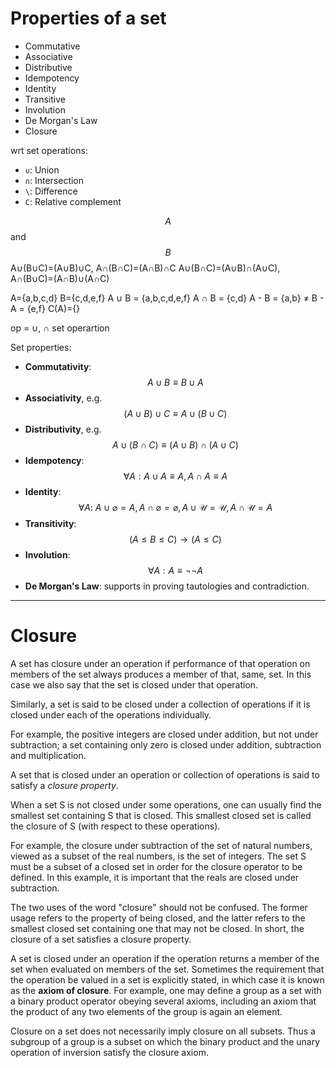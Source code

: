 # Properties of a set

- Commutative
- Associative
- Distributive
- Idempotency
- Identity
- Transitive
- Involution
- De Morgan's Law
- Closure


wrt set operations:
- `∪`: Union
- `∩`: Intersection
- `\`: Difference
- `C`: Relative complement

$$A$$ and $$B$$
A∪(B∪C)=(A∪B)∪C, A∩(B∩C)=(A∩B)∩C
A∪(B∩C)=(A∪B)∩(A∪C), A∩(B∪C)=(A∩B)∪(A∩C)

A={a,b,c,d}
B={c,d,e,f}
A ∪ B = {a,b,c,d,e,f}
A ∩ B = {c,d}
A - B = {a,b} ≠ B - A = {e,f}
C(A)={}

op = ∪, ∩ set operartion

Set properties:
- **Commutativity**: $$A\cup B \equiv B\cup A$$
- **Associativity**, e.g. $$(A\cup B)\cup C \equiv A\cup (B\cup C)$$
- **Distributivity**, e.g. $$A \cup (B \cap C) \equiv (A \cup B) \cap (A\cup C)$$
- **Idempotency**: $$\forall A: A\cup A \equiv A, A\cap A \equiv A$$
- **Identity**: $$\forall A:\ A\cup \varnothing = A, A\cap \varnothing = \varnothing, A\cup \mathcal{U}=\mathcal{U}, A\cap \mathcal{U}=A$$
- **Transitivity**: $$(A \le B \le C) \to (A \le C)$$
- **Involution**: $$\forall A:A \equiv \lnot \lnot A$$
- **De Morgan's Law**: supports in proving tautologies and contradiction.

---

# Closure

A set has closure under an operation if performance of that operation on members of the set always produces a member of that, same, set. In this case we also say that the set is closed under that operation.

Similarly, a set is said to be closed under a collection of operations if it is closed under each of the operations individually.

For example, the positive integers are closed under addition, but not under subtraction; a set containing only zero is closed under addition, subtraction and multiplication.

A set that is closed under an operation or collection of operations is said to satisfy a _closure property_.

When a set S is not closed under some operations, one can usually find the smallest set containing S that is closed. This smallest closed set is called the closure of S (with respect to these operations).

For example, the closure under subtraction of the set of natural numbers, viewed as a subset of the real numbers, is the set of integers. The set S must be a subset of a closed set in order for the closure operator to be defined. In this example, it is important that the reals are closed under subtraction.

The two uses of the word "closure" should not be confused. The former usage refers to the property of being closed, and the latter refers to the smallest closed set containing one that may not be closed. In short, the closure of a set satisfies a closure property.

A set is closed under an operation if the operation returns a member of the set when evaluated on members of the set. Sometimes the requirement that the operation be valued in a set is explicitly stated, in which case it is known as the __axiom of closure__. For example, one may define a group as a set with a binary product operator obeying several axioms, including an axiom that the product of any two elements of the group is again an element.

Closure on a set does not necessarily imply closure on all subsets. Thus a subgroup of a group is a subset on which the binary product and the unary operation of inversion satisfy the closure axiom.

